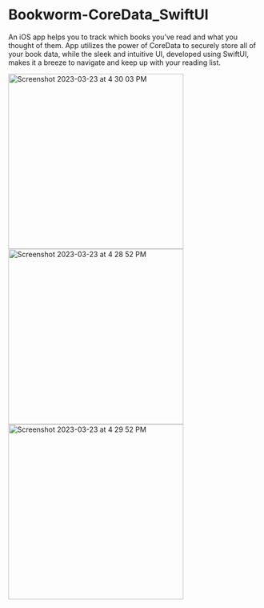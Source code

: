 # Bookworm-CoreData_SwiftUI
An iOS app helps you to track which books you’ve read and what you thought of them. App utilizes the power of CoreData to securely store all of your book data, while the sleek and intuitive UI, developed using SwiftUI, makes it a breeze to navigate and keep up with your reading list.

<img width="350" alt="Screenshot 2023-03-23 at 4 30 03 PM" src="https://user-images.githubusercontent.com/100095957/227348210-405a5818-2100-4c3c-8243-769e55b4a164.png"><img width="350" alt="Screenshot 2023-03-23 at 4 28 52 PM" src="https://user-images.githubusercontent.com/100095957/227348410-eb5530f5-16de-48d2-b3c7-21607c86be6a.png"> <img width="350" alt="Screenshot 2023-03-23 at 4 29 52 PM" src="https://user-images.githubusercontent.com/100095957/227348503-fd4b608b-23e6-4202-8f26-d25a05f73e07.png">

